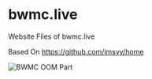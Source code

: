 # bwmc.live
Website Files of bwmc.live

Based On https://github.com/imsyy/home
 
![BWMC&nbsp;OOM&nbsp;Part](https://cdn.bwmc.live/image/Preview.png)